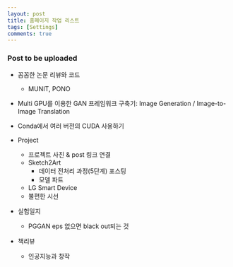 ```yaml
---
layout: post
title: 홈페이지 작업 리스트
tags: [Settings]
comments: true
---
```


### Post to be uploaded
  - 꼼꼼한 논문 리뷰와 코드
    - MUNIT, PONO


  - Multi GPU를 이용한 GAN 프레임워크 구축기: Image Generation / Image-to-Image Translation
  - Conda에서 여러 버전의 CUDA 사용하기

  - Project
    - 프로젝트 사진 & post 링크 연결
    - Sketch2Art
      - 데이터 전처리 과정(5단계) 포스팅
      - 모델 파트
    - LG Smart Device  
    - 불편한 시선  
  
  - 실험일지 
      - PGGAN eps 없으면 black out되는 것        
  - 책리뷰
    - 인공지능과 창작
     
     

